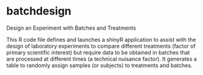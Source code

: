 # batchdesign
Design an Experiment with Batches and Treatments

This R code file defines and launches a shinyR application to assist with the design of laboratory experiments 
to compare different treatments (factor of primary scientific interest) but require data to be obtained in
batches that are processed at different times (a technical nuisance factor).  It generates a table to
randomly assign samples (or subjects) to treatments and batches.
